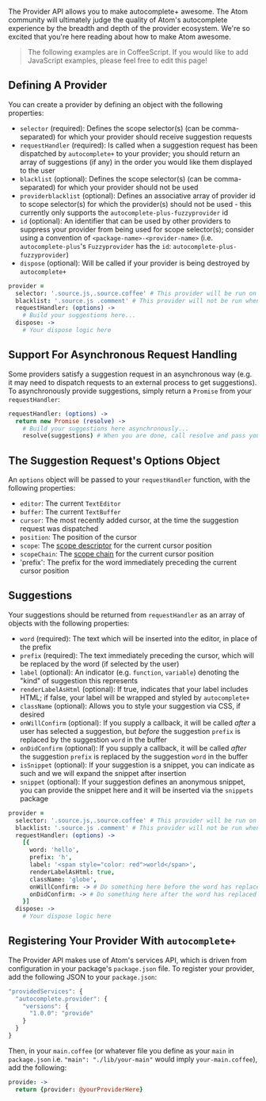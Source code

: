 The Provider API allows you to make autocomplete+ awesome. The Atom community will ultimately judge the quality of Atom's autocomplete experience by the breadth and depth of the provider ecosystem. We're so excited that you're here reading about how to make Atom awesome.

> The following examples are in CoffeeScript. If you would like to add JavaScript examples, please feel free to edit this page!

## Defining A Provider

You can create a provider by defining an object with the following properties:

* `selector` (required): Defines the scope selector(s) (can be comma-separated) for which your provider should receive suggestion requests
* `requestHandler` (required): Is called when a suggestion request has been dispatched by `autocomplete+` to your provider; you should return an array of suggestions (if any) in the order you would like them displayed to the user
* `blacklist` (optional): Defines the scope selector(s) (can be comma-separated) for which your provider should not be used
* `providerblacklist` (optional): Defines an associative array of provider id to scope selector(s) for which the provider(s) should not be used - this currently only supports the `autocomplete-plus-fuzzyprovider` id
* `id` (optional): An identifier that can be used by other providers to suppress your provider from being used for scope selector(s); consider using a convention of `<package-name>-<provider-name>` (i.e. `autocomplete-plus`'s `Fuzzyprovider` has the `id`: `autocomplete-plus-fuzzyprovider`)
* `dispose` (optional): Will be called if your provider is being destroyed by `autocomplete+`

```coffeescript
provider =
  selector: '.source.js,.source.coffee' # This provider will be run on JavaScript and Coffee files
  blacklist: '.source.js .comment' # This provider will not be run when the cursor is inside a JavaScript comment
  requestHandler: (options) ->
    # Build your suggestions here...
  dispose: ->
    # Your dispose logic here
```

## Support For Asynchronous Request Handling

Some providers satisfy a suggestion request in an asynchronous way (e.g. it may need to dispatch requests to an external process to get suggestions). To asynchronously provide suggestions, simply return a `Promise` from your `requestHandler`:

```coffeescript
requestHandler: (options) ->
  return new Promise (resolve) ->
    # Build your suggestions here asynchronously...
    resolve(suggestions) # When you are done, call resolve and pass your suggestions to it
```

## The Suggestion Request's Options Object

An `options` object will be passed to your `requestHandler` function, with the following properties:

* `editor`: The current `TextEditor`
* `buffer`: The current `TextBuffer`
* `cursor`: The most recently added cursor, at the time the suggestion request was dispatched
* `position`: The position of the cursor
* `scope`: The [scope descriptor](https://atom.io/docs/latest/advanced/scopes-and-scope-descriptors) for the current cursor position
* `scopeChain`: The [scope chain](https://atom.io/docs/latest/advanced/scopes-and-scope-descriptors) for the current cursor position
* 'prefix': The prefix for the word immediately preceding the current cursor position

## Suggestions

Your suggestions should be returned from `requestHandler` as an array of objects with the following properties:

* `word` (required): The text which will be inserted into the editor, in place of the prefix
* `prefix` (required): The text immediately preceding the cursor, which will be replaced by the word (if selected by the user)
* `label` (optional): An indicator (e.g. `function`, `variable`) denoting the "kind" of suggestion this represents
* `renderLabelAsHtml` (optional): If true, indicates that your label includes HTML; if false, your label will be wrapped and styled by `autocomplete+`
* `className` (optional): Allows you to style your suggestion via CSS, if desired
* `onWillConfirm` (optional): If you supply a callback, it will be called _after_ a user has selected a suggestion, but _before_ the suggestion `prefix` is replaced by the suggestion `word` in the buffer
* `onDidConfirm` (optional): If you supply a callback, it will be called _after_ the suggestion `prefix` is replaced by the suggestion `word` in the buffer
* `isSnippet` (optional): If your suggestion is a snippet, you can indicate as such and we will expand the snippet after insertion
* `snippet` (optional): If your suggestion defines an anonymous snippet, you can provide the snippet here and it will be inserted via the `snippets` package

```coffeescript
provider =
  selector: '.source.js,.source.coffee' # This provider will be run on JavaScript and Coffee files
  blacklist: '.source.js .comment' # This provider will not be run when the cursor is inside a JavaScript comment
  requestHandler: (options) ->
    [{
      word: 'hello',
      prefix: 'h',
      label: '<span style="color: red">world</span>',
      renderLabelAsHtml: true,
      className: 'globe',
      onWillConfirm: -> # Do something here before the word has replaced the prefix (if you need, you usually don't need to),
      onDidConfirm: -> # Do something here after the word has replaced the prefix (if you need, you usually don't need to)
    }]
  dispose: ->
    # Your dispose logic here
```

## Registering Your Provider With `autocomplete+`

The Provider API makes use of Atom's services API, which is driven from configuration in your package's `package.json` file. To register your provider, add the following JSON to your `package.json`:

```javascript
"providedServices": {
  "autocomplete.provider": {
    "versions": {
      "1.0.0": "provide"
    }
  }
}
```

Then, in your `main.coffee` (or whatever file you define as your `main` in `package.json` i.e. `"main": "./lib/your-main"` would imply `your-main.coffee`), add the following:

```coffeescript
provide: ->
  return {provider: @yourProviderHere}
```